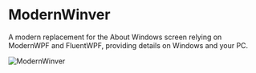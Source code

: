 # ModernWinver
A modern replacement for the About Windows screen relying on ModernWPF and FluentWPF, providing details on Windows and your PC.

![ModernWinver](https://cdn.discordapp.com/attachments/272509873479221249/803071778104541194/unknown.png)
